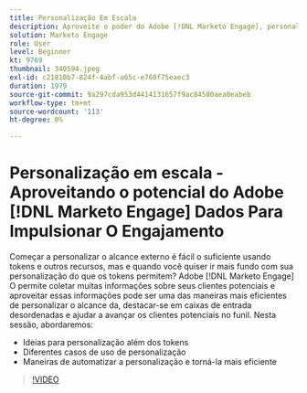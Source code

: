 ```yaml
---
title: Personalização Em Escala
description: Aproveite o poder do Adobe [!DNL Marketo Engage], personalizar além dos tokens.
solution: Marketo Engage
role: User
level: Beginner
kt: 9769
thumbnail: 340594.jpeg
exl-id: c21810b7-824f-4abf-a65c-e760f75eaec3
duration: 1979
source-git-commit: 9a297cda953d4414131657f9ac84580aea0eabeb
workflow-type: tm+mt
source-wordcount: '113'
ht-degree: 0%

---
```


# Personalização em escala - Aproveitando o potencial do Adobe [!DNL Marketo Engage] Dados Para Impulsionar O Engajamento

Começar a personalizar o alcance externo é fácil o suficiente usando tokens e outros recursos, mas e quando você quiser ir mais fundo com sua personalização do que os tokens permitem? Adobe [!DNL Marketo Engage] O permite coletar muitas informações sobre seus clientes potenciais e aproveitar essas informações pode ser uma das maneiras mais eficientes de personalizar o alcance da, destacar-se em caixas de entrada desordenadas e ajudar a avançar os clientes potenciais no funil. Nesta sessão, abordaremos:

* Ideias para personalização além dos tokens
* Diferentes casos de uso de personalização
* Maneiras de automatizar a personalização e torná-la mais eficiente

>[!VIDEO](https://video.tv.adobe.com/v/340594/?quality=12&learn=on)
